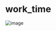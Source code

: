 # work_time

![image](https://user-images.githubusercontent.com/16230069/175827801-04bb1e19-c9cb-490c-b4cc-e6f73ab86ceb.png)
